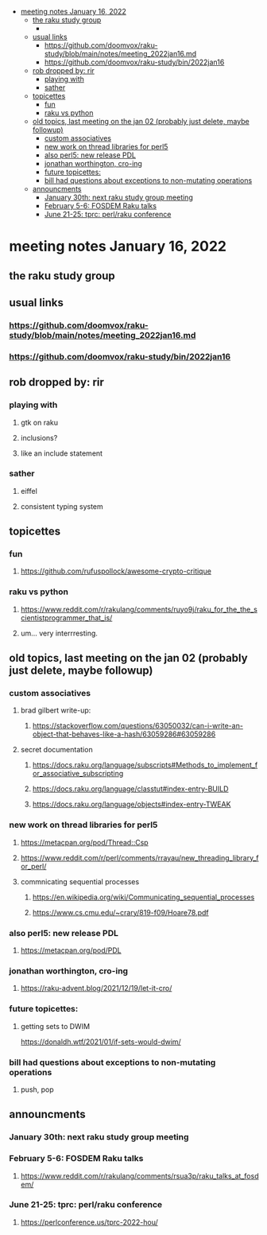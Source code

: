 - [meeting notes January 16, 2022](#org1eee449)
  - [the raku study group](#orgeefa02b)
    - [<stupid raku pun>](#org4910e2f)
  - [usual links](#org8fff202)
    - [<https://github.com/doomvox/raku-study/blob/main/notes/meeting_2022jan16.md>](#org234e1d7)
    - [<https://github.com/doomvox/raku-study/bin/2022jan16>](#orgf56d63a)
  - [rob dropped by: rir](#orgcea75d6)
    - [playing with](#org6c83e09)
    - [sather](#org3889386)
  - [topicettes](#orgc173495)
    - [fun](#org0868d48)
    - [raku vs python](#orgb1b5c7a)
  - [old topics, last meeting on the jan 02 (probably just delete, maybe followup)](#orge9371b7)
    - [custom associatives](#orga0e510c)
    - [new work on thread libraries for perl5](#orga6c43ff)
    - [also perl5: new release PDL](#org7d4ce4d)
    - [jonathan worthington, cro-ing](#org5fb6b40)
    - [future topicettes:](#orge09b58d)
    - [bill had questions about exceptions to non-mutating operations](#orgb2bd0bb)
  - [announcments](#org77d3d71)
    - [January 30th: next raku study group meeting](#org6f65884)
    - [February 5-6: FOSDEM Raku talks](#org177e719)
    - [June 21-25: tprc: perl/raku conference](#orgbe65ed3)


<a id="org1eee449"></a>

# meeting notes January 16, 2022


<a id="orgeefa02b"></a>

## the raku study group


<a id="org4910e2f"></a>

### <stupid raku pun>


<a id="org8fff202"></a>

## usual links


<a id="org234e1d7"></a>

### <https://github.com/doomvox/raku-study/blob/main/notes/meeting_2022jan16.md>


<a id="orgf56d63a"></a>

### <https://github.com/doomvox/raku-study/bin/2022jan16>


<a id="orgcea75d6"></a>

## rob dropped by: rir


<a id="org6c83e09"></a>

### playing with

1.  gtk on raku

2.  inclusions?

3.  like an include statement


<a id="org3889386"></a>

### sather

1.  eiffel

2.  consistent typing system


<a id="orgc173495"></a>

## topicettes


<a id="org0868d48"></a>

### fun

1.  <https://github.com/rufuspollock/awesome-crypto-critique>


<a id="orgb1b5c7a"></a>

### raku vs python

1.  <https://www.reddit.com/r/rakulang/comments/ruyo9j/raku_for_the_the_scientistprogrammer_that_is/>

2.  um&#x2026; very interrresting.


<a id="orge9371b7"></a>

## old topics, last meeting on the jan 02 (probably just delete, maybe followup)


<a id="orga0e510c"></a>

### custom associatives

1.  brad gilbert write-up:

    1.  <https://stackoverflow.com/questions/63050032/can-i-write-an-object-that-behaves-like-a-hash/63059286#63059286>

2.  secret documentation

    1.  <https://docs.raku.org/language/subscripts#Methods_to_implement_for_associative_subscripting>
    
    2.  <https://docs.raku.org/language/classtut#index-entry-BUILD>
    
    3.  <https://docs.raku.org/language/objects#index-entry-TWEAK>


<a id="orga6c43ff"></a>

### new work on thread libraries for perl5

1.  <https://metacpan.org/pod/Thread::Csp>

2.  <https://www.reddit.com/r/perl/comments/rrayau/new_threading_library_for_perl/>

3.  commnicating sequential processes

    1.  <https://en.wikipedia.org/wiki/Communicating_sequential_processes>
    
    2.  <https://www.cs.cmu.edu/~crary/819-f09/Hoare78.pdf>


<a id="org7d4ce4d"></a>

### also perl5: new release PDL

1.  <https://metacpan.org/pod/PDL>


<a id="org5fb6b40"></a>

### jonathan worthington, cro-ing

1.  <https://raku-advent.blog/2021/12/19/let-it-cro/>


<a id="orge09b58d"></a>

### future topicettes:

1.  getting sets to DWIM

    <https://donaldh.wtf/2021/01/if-sets-would-dwim/>


<a id="orgb2bd0bb"></a>

### bill had questions about exceptions to non-mutating operations

1.  push, pop


<a id="org77d3d71"></a>

## announcments


<a id="org6f65884"></a>

### January 30th: next raku study group meeting


<a id="org177e719"></a>

### February 5-6: FOSDEM Raku talks

1.  <https://www.reddit.com/r/rakulang/comments/rsua3p/raku_talks_at_fosdem/>


<a id="orgbe65ed3"></a>

### June 21-25: tprc: perl/raku conference

1.  <https://perlconference.us/tprc-2022-hou/>
